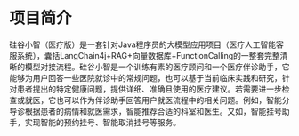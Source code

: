 # 项目简介
硅谷小智（医疗版）是一套针对Java程序员的大模型应用项目（医疗人工智能客服系统），囊括LangChain4j+RAG+向量数据库+FunctionCalling的一整套完整清晰的模型对接流程。硅谷小智是一个训练有素的医疗顾问和一个医疗伴诊助手，它能够为用户回答一些医院就诊中的常规问题，也可以基于当前临床实践和研究，针对患者提出的特定健康问题，提供详细、准确且使用的医疗建议。若需要进一步检查或就医，它也可以作为伴诊助手回答用户就医流程中的相关问题。例如，智能分导诊根据患者的病情和就医需求，智能推荐合适的科室和医生。又如，智能挂号助手，实现智能的预约挂号、智能取消挂号等服务。

